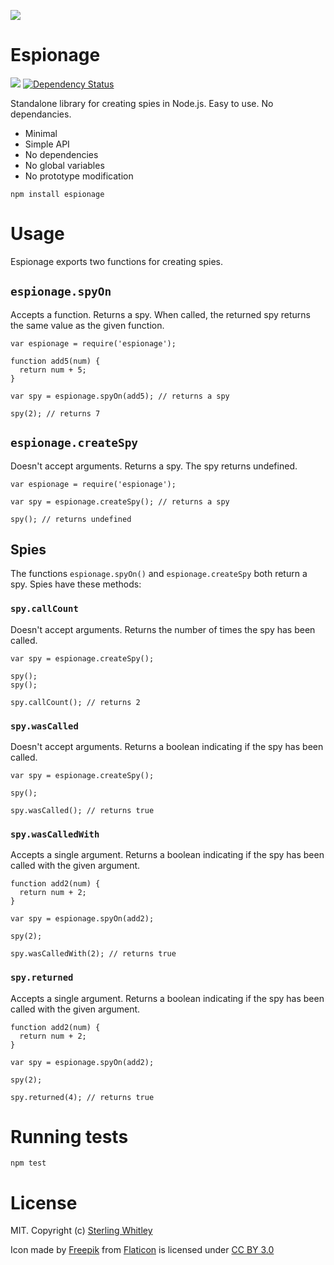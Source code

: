 ![](https://i.imgur.com/XMSlWqI.png?1)
# Espionage 
![](https://travis-ci.org/sterlingw/espionage.svg?branch=master)
[![Dependency Status](https://david-dm.org/sterlingw/espionage.svg)](https://david-dm.org/sterlingw/espionage)

Standalone library for creating spies in Node.js. Easy to use. No dependancies.
- Minimal
- Simple API
- No dependencies
- No global variables
- No prototype modification

```
npm install espionage
```

# Usage
Espionage exports two functions for creating spies.

## `espionage.spyOn`
Accepts a function. Returns a spy. When called, the returned spy returns the same value as the given function.
```
var espionage = require('espionage');

function add5(num) {
  return num + 5;
}

var spy = espionage.spyOn(add5); // returns a spy

spy(2); // returns 7
```

## `espionage.createSpy`
Doesn't accept arguments. Returns a spy. The spy returns undefined.
```
var espionage = require('espionage');

var spy = espionage.createSpy(); // returns a spy

spy(); // returns undefined
```

## Spies
The functions `espionage.spyOn()` and `espionage.createSpy` both return a spy. Spies have these methods:

### `spy.callCount`
Doesn't accept arguments. Returns the number of times the spy has been called.
```
var spy = espionage.createSpy();

spy();
spy();

spy.callCount(); // returns 2
```

### `spy.wasCalled`
Doesn't accept arguments. Returns a boolean indicating if the spy has been called.
```
var spy = espionage.createSpy();

spy();

spy.wasCalled(); // returns true
```

### `spy.wasCalledWith`
Accepts a single argument. Returns a boolean indicating if the spy has been called with the given argument.
```
function add2(num) {
  return num + 2;
}

var spy = espionage.spyOn(add2);

spy(2);

spy.wasCalledWith(2); // returns true
```

### `spy.returned`
Accepts a single argument. Returns a boolean indicating if the spy has been called with the given argument.
```
function add2(num) {
  return num + 2;
}

var spy = espionage.spyOn(add2);

spy(2);

spy.returned(4); // returns true
```

# Running tests
`npm test`

# License
MIT. Copyright (c) [Sterling Whitley](http://sterlingw.com)

Icon made by [Freepik](http://www.freepik.com) from [Flaticon](http://www.flaticon.com) is licensed under [CC BY 3.0](http://creativecommons.org/licenses/by/3.0/)
